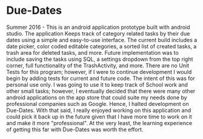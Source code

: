 # Due-Dates
Summer 2016  - This is an android application prototype built with android studio. The application Keeps track of category related tasks by their due dates using a simple and easy-to-use interface.  The current build includes a date picker, color coded editable categories, a sorted list of created tasks, a trash area for deleted tasks, and more. Future implementation was to include saving the tasks using SQL, a settings dropdown from the top right corner, full functionality of the TrashActivity, and more. There are no Unit Tests for this program; however, if I were to continue development I would begin by adding tests for current and future code.  The intent of this was for personal use only. I was going to use it to keep track of School work and other small tasks; however, I eventually decided that there were many other android applications on the app store that could suite my needs done by professional companies such as Google. Hence, I halted development on Due-Dates.  With that said, I really enjoyed working on this application and could pick it back up in the future given that I have more time to work on it and make it more "professional". At the very least, the learning experience of getting this far with Due-Dates was worth the effort.
